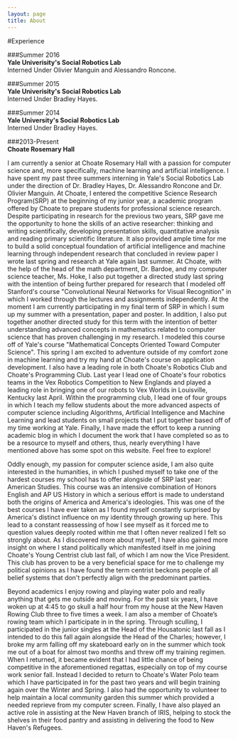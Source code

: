 ```yaml
---
layout: page
title: About
---
```


#Experience

###Summer 2016  
**Yale Univerisity's Social Robotics Lab**     
Interned Under Olivier Manguin and Alessandro Roncone. 

###Summer 2015  
**Yale Univerisity's Social Robotics Lab**    
Interned Under Bradley Hayes. 

###Summer 2014  
**Yale University's Social Robotics Lab**    
Interned Under Bradley Hayes. 

###2013-Present  
**Choate Rosemary Hall**



I am currently a senior at Choate Rosemary Hall with a passion for computer science and, more specifically, machine learning and artificial intelligence. I have spent my past three summers interning in Yale's Social Robotics Lab under the direction of Dr. Bradley Hayes, Dr. Alessandro Roncone and Dr. Olivier Manguin. At Choate, I entered the competitive Science Research Program(SRP) at the beginning of my junior year, a academic program offered by Choate to prepare students for professional science research. Despite participating in research for the previous two years, SRP gave me the opportunity to hone the skills of an active researcher: thinking and writing scientifically, developing presentation skills, quantitative analysis and reading primary scientific literature. It also provided ample time for me to build a solid conceptual foundation of artificial intelligence and machine learning through independent research that concluded in review paper I wrote last spring and research at Yale again last summer. At Choate, with the help of the head of the math department, Dr. Bardoe, and my computer science teacher, Ms. Hoke, I also put together a directed study last spring with the intention of being further prepared for research that I modeled off Stanford's course "Convolutional Neural Networks for Visual Recognition" in which I worked through the lectures and assignments independently. At the moment I am currently participating in my final term of SRP in which I sum up my summer with a presentation, paper and poster. In addition, I also put together another directed study for this term with the intention of better understanding advanced concepts in mathematics related to computer science that has proven challenging in my research. I modeled this course off of Yale's course "Mathematical Concepts Oriented Toward Computer Science". This spring I am excited to adventure outside of my comfort zone in machine learning and try my hand at Choate's course on application development. I also have a leading role in both Choate's Robotics Club and Choate's Programming Club. Last year I lead one of Choate's four robotics teams in the Vex Robotics Competition to New Englands and played a leading role in bringing one of our robots to Vex Worlds in Louisville, Kentucky last April. Within the programming club, I lead one of four groups in which I teach my fellow students about the more advanced aspects of computer science including Algorithms, Artificial Intelligence and Machine Learning and lead students on small projects that I put together based off of my time working at Yale. Finally, I have made the effort to keep a running academic blog in which I document the work that I have completed so as to be a resource to myself and others, thus, nearly everything I have mentioned above has some spot on this website. Feel free to explore!

Oddly enough, my passion for computer science aside, I am also quite interested in the humanities, in which I pushed myself to take one of the hardest courses my school has to offer alongside of SRP last year: American Studies. This course was an intensive combination of Honors English and AP US History in which a serious effort is made to understand both the origins of America and America's ideologies. This was one of the best courses I have ever taken as I found myself constantly surprised by America's distinct influence on my identity through growing up here. This lead to a constant reassessing of how I see myself as it forced me to question values deeply rooted within me that I often never realized I felt so strongly about. As I discovered more about myself, I have also gained more insight on where I stand politically which manifested itself in me joining Choate's Young Centrist club last fall, of which I am now the Vice President. This club has proven to be a very beneficial space for me to challenge my political opinions as I have found the term centrist beckons people of all belief systems that don't perfectly align with the predominant parties. 

Beyond academics I enjoy rowing and playing water polo and really anything that gets me outside and moving. For the past six years, I have woken up at 4:45 to go skull a half hour from my house at the New Haven Rowing Club three to five times a week. I am also a member of Choate’s rowing team which I participate in in the spring. Through sculling, I participated in the junior singles at the Head of the Housatonic last fall as I intended to do this fall again alongside the Head of the Charles; however, I broke my arm falling off my skateboard early on in the summer which took me out of a boat for almost two months and threw off my training regimen. When I returned, it became evident that I had little chance of being competitive in the aforementioned regattas, especially on top of my course work senior fall. Instead I decided to return to Choate's Water Polo team which I have participated in for the past two years and will begin training again over the Winter and Spring. I also had the opportunity to volunteer to help maintain a local community garden this summer which provided a needed reprieve from my computer screen. Finally, I have also played an active role in assisting at the New Haven branch of IRIS, helping to stock the shelves in their food pantry and assisting in delivering the food to New Haven's Refugees.

